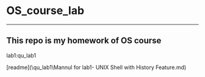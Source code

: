 # OS_course_lab
---
This repo is my homework of OS course
---
lab1:qu_lab1

[readme](\\qu_lab1\Mannul for lab1- UNIX Shell with History Feature.md)
